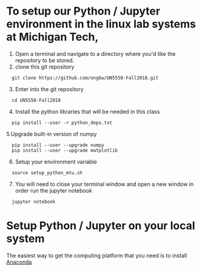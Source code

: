 # To setup our Python / Jupyter environment in the linux lab systems at Michigan Tech,
1. Open a terminal and navigate to a directory where you'd like the repository to be stored.
2. clone this git repository
```shell
  git clone https://github.com/ongbw/UN5550-Fall2018.git
```
3. Enter into the git repository
```shell
  cd UN5550-Fall2018
```
4. Install the python libraries that will be needed in this class
```shell
  pip install --user -r python_deps.txt
```
5.Upgrade built-in version of numpy
```shell
  pip install --user --upgrade numpy
  pip install --user --upgrade matplotlib
```
6. Setup your environment variable
```shell
  source setup_python_mtu.sh
```
7. You will need to close your terminal window and open a new window in order run
the jupyter notebook
```shell
  jupyter notebook
```

# Setup Python / Jupyter on your local system
The easiest way to get the computing platform that you need is to install
[Anaconda](https://www.anaconda.com/download/)
